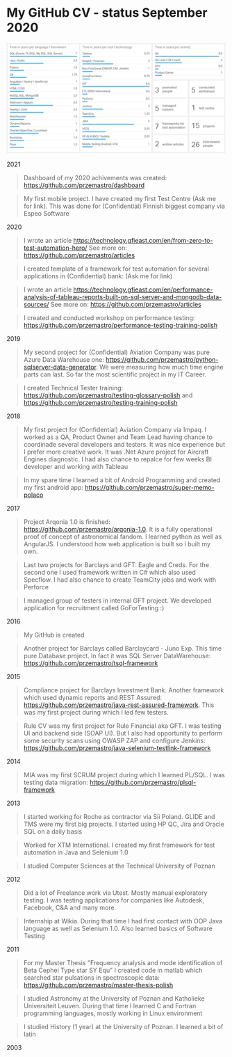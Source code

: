# My GitHub CV - status September 2020


![Dashboard](https://github.com/przemastro/CV/blob/master/career_092020.PNG)

2021

> Dashboard of my 2020 achivements was created: https://github.com/przemastro/dashboard

> My first mobile project. I have created my first Test Centre (Ask me for link). This was done for (Confidential) Finnish biggest company via Espeo Software

2020

> I wrote an article https://technology.gfieast.com/en/from-zero-to-test-automation-hero/
See more on: https://github.com/przemastro/articles

> I created template of a framework for test automation for several applications in (Confidential) bank: (Ask me for link)

> I wrote an article https://technology.gfieast.com/en/performance-analysis-of-tableau-reports-built-on-sql-server-and-mongodb-data-sources/
See more on: https://github.com/przemastro/articles

> I created and conducted workshop on performance testing: https://github.com/przemastro/performance-testing-training-polish


2019

> My second project for (Confidential) Aviation Company was pure Azure Data Warehouse one:
https://github.com/przemastro/python-sqlserver-data-generator. We were measuring how much time engine parts can last. So far the most scientific project in my IT Career. 

> I created Technical Tester training: 
https://github.com/przemastro/testing-glossary-polish and
https://github.com/przemastro/testing-training-polish

2018

> My first project for (Confidential) Aviation Company via Impaq. I worked as a QA, Product Owner and Team Lead having chance to coordinade several developers and testers. It was nice experience but I prefer more creative work. It was .Net Azure project for Aircraft Engines diagnostic. I had also chance to repalce for few weeks BI developer and working with Tableau

> In my spare time I learned a bit of Android Programming and created my first android app:
https://github.com/przemastro/super-memo-polaco

2017
 
> Project Arqonia 1.0 is finished: https://github.com/przemastro/arqonia-1.0.
It is a fully operational proof of concept of astronomical fandom.
I learned python as well as AngularJS. I understood how web application is built so I built my own.
 
> Last two projects for Barclays and GFT: Eagle and Creds. For the second one I used framework written in C# which also used Specflow. I had also chance to create TeamCity jobs and work with Perforce

> I managed group of testers in internal GFT project. We developed application for recruitment called GoForTesting :)

2016

> My GitHub is created

> Another project for Barclays called Barclaycard - Juno Exp. This time pure Database project. In fact it was SQL Server DataWarehouse: https://github.com/przemastro/tsql-framework

2015

> Compliance project for Barclays Investment Bank. Another framework which used dynamic reports and REST Assured: https://github.com/przemastro/java-rest-assured-framework.
This was my first project during which I led few testers. 

> Rule CV was my first project for Rule Financial aka GFT. I was testing UI and backend side (SOAP UI). But I also had opportunity to perform some security scans using OWASP ZAP and configure Jenkins:
https://github.com/przemastro/java-selenium-testlink-framework

2014

> MIA was my first SCRUM project during which I learned PL/SQL. I was testing data migration: 
https://github.com/przemastro/plsql-framework

2013

> I started working for Roche as contractor via Sii Poland. GLIDE and TMS were my first big projects. I started using HP QC, Jira and Oracle SQL on a daily basis  

> Worked for XTM International. I created my first framework for test automation in Java and Selenium 1.0

> I studied Computer Sciences at the Technical University of Poznan

2012

> Did a lot of Freelance work via Utest. Mostly manual exploratory testing. I was testing applications for companies like Autodesk, Facebook, C&A and many more.

> Internship at Wikia. During that time I had first contact with OOP Java language as well as Selenium 1.0. Also learned basics of Software Testing 

2011
> For my Master Thesis "Frequency analysis and mode identification of Beta Cephei Type star SY Equ" I created code in matlab which searched star pulsations in spectroscopic data: https://github.com/przemastro/master-thesis-polish 

> I studied Astronomy at the University of Poznan and Katholieke Universiteit Leuven. During that time I learned C and Fortran programming languages, mostly working in Linux environment

> I studied History (1 year) at the University of Poznan. I learned a bit of latin

2003
